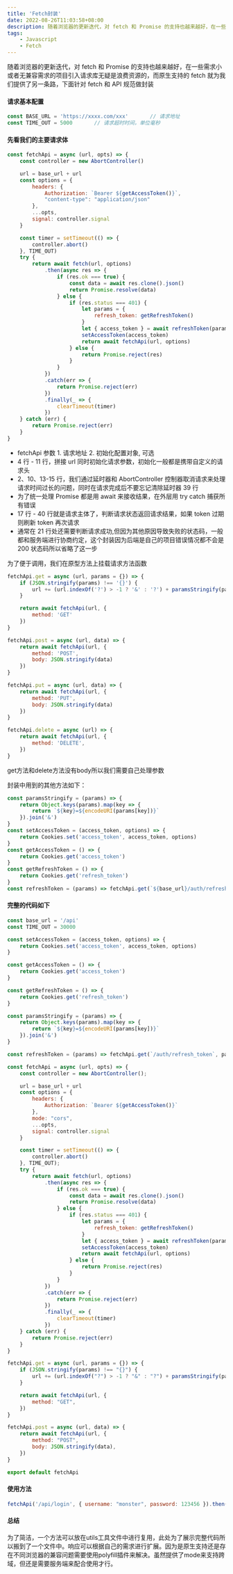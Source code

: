 ```yaml
---
title: 'Fetch封装'
date: 2022-08-26T11:03:58+08:00
description: 随着浏览器的更新迭代，对 fetch 和 Promise 的支持也越来越好，在一些需求小或者无兼容需求的项目引入请求库无疑是浪费资源的，而原生支持的 fetch 就为我们提供了另一条路，下面针对 fetch 和 API 规范做封装
tags:
    - Javascript
    - Fetch
---
```


随着浏览器的更新迭代，对 fetch 和 Promise 的支持也越来越好，在一些需求小或者无兼容需求的项目引入请求库无疑是浪费资源的，而原生支持的 fetch 就为我们提供了另一条路，下面针对 fetch 和 API 规范做封装

#### 请求基本配置

```javascript
const BASE_URL = 'https://xxxx.com/xxx'       // 请求地址
const TIME_OUT = 5000       // 请求超时时间，单位毫秒
```

#### 先看我们的主要请求体
```javascript {.line-numbers}
const fetchApi = async (url, opts) => {
    const controller = new AbortController()

    url = base_url + url
    const options = {
        headers: {
            Authorization: `Bearer ${getAccessToken()}`,
            "content-type": "application/json"
        },
        ...opts,
        signal: controller.signal
    }

    const timer = setTimeout(() => {
        controller.abort()
    }, TIME_OUT)
    try {
        return await fetch(url, options)
            .then(async res => {
                if (res.ok === true) {
                    const data = await res.clone().json()
                    return Promise.resolve(data)
                } else {
                    if (res.status === 401) {
                        let params = {
                            refresh_token: getRefreshToken()
                        }
                        let { access_token } = await refreshToken(params)
                        setAccessToken(access_token)
                        return await fetchApi(url, options)
                    } else {
                        return Promise.reject(res)
                    }
                }
            })
            .catch(err => {
                return Promise.reject(err)
            })
            .finally(_ => {
                clearTimeout(timer)
            })
    } catch (err) {
        return Promise.reject(err)
    }
}
```

-   fetchApi 参数 1. 请求地址 2. 初始化配置对象, 可选
-   4 行 - 11 行，拼接 url 同时初始化请求参数，初始化一般都是携带自定义的请求头
-   2、10、13-15 行，我们通过延时器和 AbortController 控制器取消请求来处理请求时间过长的问题，同时在请求完成后不要忘记清除延时器 39 行
-   为了统一处理 Promise 都是用 await 来接收结果，在外层用 try catch 捕获所有错误
-   17 行 - 40 行就是请求主体了，判断请求状态返回请求结果，如果 token 过期则刷新 token 再次请求
-   通常在 21 行处还需要判断请求成功,但因为其他原因导致失败的状态码，一般都和服务端进行协商约定，这个封装因为后端是自己的项目错误情况都不会是 200 状态码所以省略了这一步

为了便于调用，我们在原型方法上挂载请求方法函数

```javascript
fetchApi.get = async (url, params = {}) => {
    if (JSON.stringify(params) !== '{}') {
        url += (url.indexOf('?') > -1 ? '&' : '?') + paramsStringify(params)
    }

    return await fetchApi(url, {
        method: 'GET'
    })
}

fetchApi.post = async (url, data) => {
    return await fetchApi(url, {
        method: 'POST',
        body: JSON.stringify(data)
    })
}

fetchApi.put = async (url, data) => {
    return await fetchApi(url, {
        method: 'PUT',
        body: JSON.stringify(data)
    })
}

fetchApi.delete = async (url) => {
    return await fetchApi(url, {
        method: 'DELETE',
    })
}
```
get方法和delete方法没有body所以我们需要自己处理参数

封装中用到的其他方法如下：
```javascript
const paramsStringify = (params) => {
    return Object.keys(params).map(key => {
        return `${key}=${encodeURI(params[key])}`
    }).join('&')
}
const setAccessToken = (access_token, options) => {
    return Cookies.set('access_token', access_token, options)
}
const getAccessToken = () => {
    return Cookies.get('access_token')
}
const getRefreshToken = () => {
    return Cookies.get('refresh_token')
}
const refreshToken = (params) => fetchApi.get(`${base_url}/auth/refresh_token`, params)
```

#### 完整的代码如下
```javascript
const base_url = '/api'
const TIME_OUT = 30000

const setAccessToken = (access_token, options) => {
    return Cookies.set('access_token', access_token, options)
}

const getAccessToken = () => {
    return Cookies.get('access_token')
}

const getRefreshToken = () => {
    return Cookies.get('refresh_token')
}

const paramsStringify = (params) => {
    return Object.keys(params).map(key => {
        return `${key}=${encodeURI(params[key])}`
    }).join('&')
}

const refreshToken = (params) => fetchApi.get(`/auth/refresh_token`, params)

const fetchApi = async (url, opts) => {
    const controller = new AbortController();

    url = base_url + url
    const options = {
        headers: {
            Authorization: `Bearer ${getAccessToken()}`
        },
        mode: "cors",
        ...opts,
        signal: controller.signal
    }

    const timer = setTimeout(() => {
        controller.abort()
    }, TIME_OUT);
    try {
        return await fetch(url, options)
            .then(async res => {
                if (res.ok === true) {
                    const data = await res.clone().json()
                    return Promise.resolve(data)
                } else {
                    if (res.status === 401) {
                        let params = {
                            refresh_token: getRefreshToken()
                        }
                        let { access_token } = await refreshToken(params)
                        setAccessToken(access_token)
                        return await fetchApi(url, options)
                    } else {
                        return Promise.reject(res)
                    }
                }
            })
            .catch(err => {
                return Promise.reject(err)
            })
            .finally(_ => {
                clearTimeout(timer)
            })
    } catch (err) {
        return Promise.reject(err)
    }
}

fetchApi.get = async (url, params = {}) => {
    if (JSON.stringify(params) !== "{}") {
        url += (url.indexOf("?") > -1 ? "&" : "?") + paramsStringify(params)
    }

    return await fetchApi(url, {
        method: "GET",
    })
}

fetchApi.post = async (url, data) => {
    return await fetchApi(url, {
        method: "POST",
        body: JSON.stringify(data),
    })
}

export default fetchApi
```

#### 使用方法
```javascript
fetchApi('/api/login', { username: "monster", password: 123456 }).then(res => xxx)
```

#### 总结
为了简洁，一个方法可以放在utils工具文件中进行复用，此处为了展示完整代码所以搬到了一个文件中。响应可以根据自己的需求进行扩展。因为是原生支持还是存在不同浏览器的兼容问题需要使用polyfill插件来解决。虽然提供了mode来支持跨域，但还是需要服务端来配合使用才行。